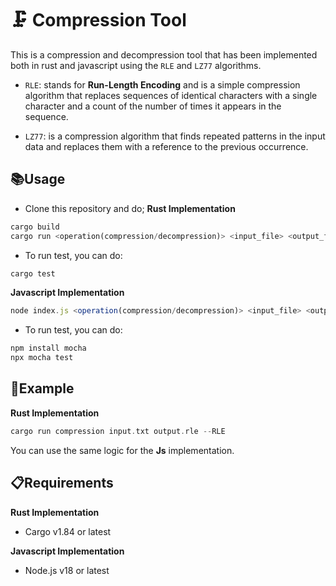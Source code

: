 # 🗜 Compression Tool

This is a compression and decompression tool that has been implemented both in rust and javascript using the `RLE` and `LZ77` algorithms.

- `RLE`: stands for **Run-Length Encoding** and is a simple compression algorithm that replaces sequences of identical characters with a single character and a count of the number of times it appears in the sequence.

- `LZ77`: is a compression algorithm that finds repeated patterns in the input data and replaces them with a reference to the previous occurrence.

## 📚Usage
- Clone this repository and do;
 **Rust Implementation**
 ```rs
 cargo build
 cargo run <operation(compression/decompression)> <input_file> <output_file> <algorithm(--RLE/--LZ77)>
 ```
- To run test, you can do:
```rs
cargo test
```

 **Javascript Implementation**
 ```js
 node index.js <operation(compression/decompression)> <input_file> <output_file> <algorithm(--RLE/--LZ77)>
 ```
 - To run test, you can do:
 ```js
 npm install mocha
 npx mocha test
```

 ## 🔖Example 
 **Rust Implementation**
 ```rs
 cargo run compression input.txt output.rle --RLE
 ```
 You can use the same logic for the **Js** implementation.

 ## 📋Requirements
 **Rust Implementation**
 - Cargo v1.84 or latest

 **Javascript Implementation**
 - Node.js v18 or latest

 

